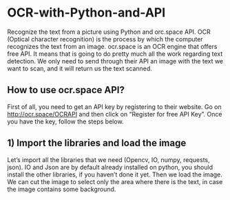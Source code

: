 # OCR-with-Python-and-API
Recognize the text from a picture using Python and orc.space API.
OCR (Optical character recognition) is the process by which the computer recognizes the text from an image.
ocr.space is an OCR engine that offers free API.
It means that is going to do pretty much all the work regarding text detection. We only need to send through their API an image with the text we want to scan, and it will return us the text scanned.
## How to use ocr.space API?
First of all, you need to get an API key by registering to their website.
Go on http://ocr.space/OCRAPI and then click on “Register for free API Key”.
Once you have the key, follow the steps below.

## 1) Import the libraries and load the image
Let’s import all the libraries that we need (Opencv, IO, numpy, requests, json).
IO and Json are by default already installed on python, you should install the other libraries, if you haven’t done it yet.
Then we load the image. 
We can cut the image to select only the area where there is the text, in case the image contains some background.
